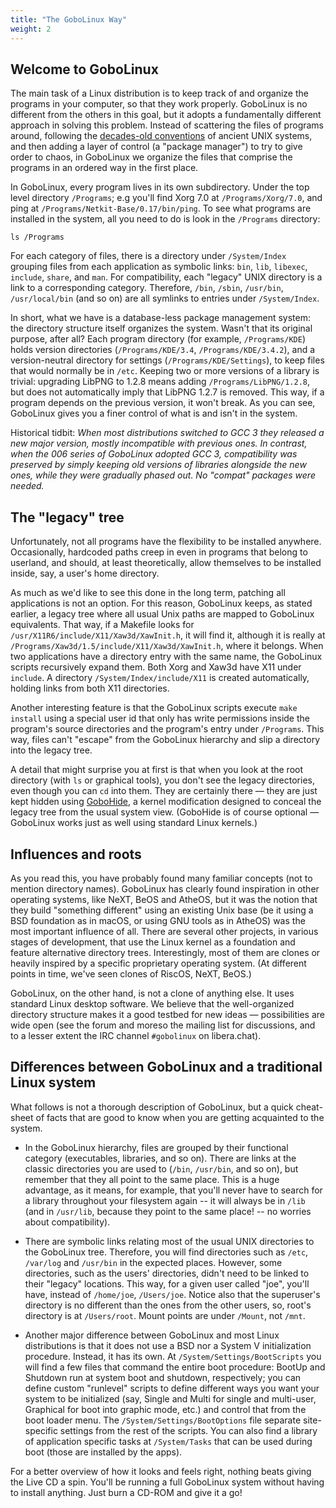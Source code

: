 ```yaml
---
title: "The GoboLinux Way"
weight: 2
---
```


## Welcome to GoboLinux

The main task of a Linux distribution is to keep track of and organize
the programs in your computer, so that they work properly. GoboLinux is
no different from the others in this goal, but it adopts a fundamentally
different approach in solving this problem. Instead of scattering the
files of programs around, following the [decades-old
conventions](https://en.wikipedia.org/wiki/Filesystem_Hierarchy_Standard)
of ancient UNIX systems, and then adding a layer of control (a "package
manager") to try to give order to chaos, in GoboLinux we organize the
files that comprise the programs in an ordered way in the first place.

In GoboLinux, every program lives in its own subdirectory. Under the top
level directory `/Programs`; e.g you'll find Xorg 7.0 at
`/Programs/Xorg/7.0`, and ping at `/Programs/Netkit-Base/0.17/bin/ping`.
To see what programs are installed in the system, all you need to do is
look in the `/Programs` directory:

```fish
ls /Programs
```

For each category of files, there is a directory under `/System/Index`
grouping files from each application as symbolic links: `bin`, `lib`,
`libexec`, `include`, `share`, and `man`. For compatibility, each
"legacy" UNIX directory is a link to a corresponding category.
Therefore, `/bin`, `/sbin`, `/usr/bin`, `/usr/local/bin` (and so on) are
all symlinks to entries under `/System/Index`.

In short, what we have is a database-less package management system: the
directory structure itself organizes the system. Wasn't that its
original purpose, after all? Each program directory (for example,
`/Programs/KDE`) holds version directories (`/Programs/KDE/3.4`,
`/Programs/KDE/3.4.2`), and a version-neutral directory for settings
(`/Programs/KDE/Settings`), to keep files that would normally be in
`/etc`. Keeping two or more versions of a library is trivial: upgrading
LibPNG to 1.2.8 means adding `/Programs/LibPNG/1.2.8`, but does not
automatically imply that LibPNG 1.2.7 is removed. This way, if a program
depends on the previous version, it won't break. As you can see,
GoboLinux gives you a finer control of what is and isn't in the system.

Historical tidbit: *When most distributions switched to GCC 3 they
released a new major version, mostly incompatible with previous ones. In
contrast, when the 006 series of GoboLinux adopted GCC 3, compatibility
was preserved by simply keeping old versions of libraries alongside the
new ones, while they were gradually phased out. No "compat" packages
were needed.*

## The "legacy" tree

Unfortunately, not all programs have the flexibility to be installed
anywhere. Occasionally, hardcoded paths creep in even in programs that
belong to userland, and should, at least theoretically, allow themselves
to be installed inside, say, a user's home directory.

As much as we'd like to see this done in the long term, patching all
applications is not an option. For this reason, GoboLinux keeps, as
stated earlier, a legacy tree where all usual Unix paths are mapped to
GoboLinux equivalents. That way, if a Makefile looks for
`/usr/X11R6/include/X11/Xaw3d/XawInit.h`, it will find it, although it
is really at `/Programs/Xaw3d/1.5/include/X11/Xaw3d/XawInit.h`, where it
belongs. When two applications have a directory entry with the same
name, the GoboLinux scripts recursively expand them. Both Xorg and Xaw3d
have X11 under `include`. A directory `/System/Index/include/X11` is
created automatically, holding links from both X11 directories.

Another interesting feature is that the GoboLinux scripts execute
`make install` using a special user id that only has write permissions
inside the program's source directories and the program's entry under
`/Programs`. This way, files can't "escape" from the GoboLinux hierarchy
and slip a directory into the legacy tree.

A detail that might surprise you at first is that when you look at the
root directory (with `ls` or graphical tools), you don't see the legacy
directories, even though you can `cd` into them. They are certainly
there — they are just kept hidden using [GoboHide](/Documentation/GoboHide),
a kernel modification designed to conceal the legacy tree from the usual
system view. (GoboHide is of course optional — GoboLinux works just as
well using standard Linux kernels.)

## Influences and roots

As you read this, you have probably found many familiar concepts (not to
mention directory names). GoboLinux has clearly found inspiration in
other operating systems, like NeXT, BeOS and AtheOS, but it was the
notion that they build "something different" using an existing Unix base
(be it using a BSD foundation as in macOS, or using GNU tools as in
AtheOS) was the most important influence of all. There are several other
projects, in various stages of development, that use the Linux kernel as
a foundation and feature alternative directory trees. Interestingly,
most of them are clones or heavily inspired by a specific proprietary
operating system. (At different points in time, we've seen clones of
RiscOS, NeXT, BeOS.)

GoboLinux, on the other hand, is not a clone of anything else. It uses
standard Linux desktop software. We believe that the well-organized
directory structure makes it a good testbed for new ideas —
possibilities are wide open (see the forum and moreso the mailing list
for discussions, and to a lesser extent the IRC channel `#gobolinux` on
libera.chat).

## Differences between GoboLinux and a traditional Linux system

What follows is not a thorough description of GoboLinux, but a quick
cheat-sheet of facts that are good to know when you are getting
acquainted to the system.

-   In the GoboLinux hierarchy, files are grouped by their functional
    category (executables, libraries, and so on). There are links at the
    classic directories you are used to (`/bin`, `/usr/bin`, and so on), but
    remember that they all point to the same place. This is a huge
    advantage, as it means, for example, that you'll never have to
    search for a library throughout your filesystem again -- it will
    always be in `/lib` (and in `/usr/lib`, because they point to the same
    place! -- no worries about compatibility).

-   There are symbolic links relating most of the usual UNIX directories
    to the GoboLinux tree. Therefore, you will find directories such as
    `/etc`, `/var/log` and `/usr/bin` in the expected places. However, some
    directories, such as the users' directories, didn't need to be
    linked to their "legacy" locations. This way, for a given user
    called "joe", you'll have, instead of `/home/joe`, `/Users/joe`. Notice
    also that the superuser's directory is no different than the ones
    from the other users, so, root's directory is at `/Users/root`. Mount
    points are under `/Mount`, not `/mnt`.

-   Another major difference between GoboLinux and most Linux
    distributions is that it does not use a BSD nor a System V
    initialization procedure. Instead, it has its own. At
    `/System/Settings/BootScripts` you will find
    a few files that command the entire boot procedure: BootUp and
    Shutdown run at system boot and shutdown, respectively; you can
    define custom "runlevel" scripts to define different ways you want
    your system to be initialized (say, Single and Multi for single and
    multi-user, Graphical for boot into graphic mode, etc.) and control
    that from the boot loader menu. The `/System/Settings/BootOptions`
    file separate site-specific settings from the rest of the scripts.
    You can also find a library of application specific tasks at
    `/System/Tasks` that can be used during boot (those are installed by
    the apps).

For a better overview of how it looks and feels right, nothing beats
giving the Live CD a spin. You'll be running a full GoboLinux system
without having to install anything. Just burn a CD-ROM and give it a go!
